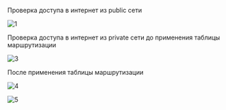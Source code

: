 Проверка доступа в интернет из public сети

![1](https://github.com/user-attachments/assets/4e2146a7-2df7-44a7-b573-3d4b5872a781)


Проверка доступа в интернет из private сети до применения таблицы маршрутизации

![3](https://github.com/user-attachments/assets/fd6d943f-f19e-4e3b-b1cc-f4d9fdc2e13c)


После применения таблицы маршрутизации

![4](https://github.com/user-attachments/assets/d804051a-9533-4608-b72f-4372633ceaa1)


![5](https://github.com/user-attachments/assets/855c7f16-2e82-424e-a148-6e0a039b82ed)
